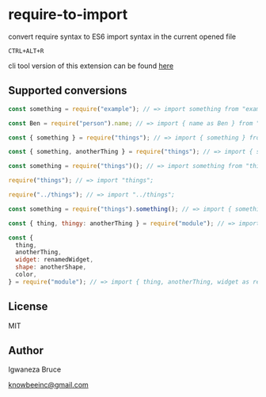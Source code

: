 # require-to-import

convert require syntax to ES6 import syntax in the current opened file

`CTRL+ALT+R`

cli tool version of this extension can be found [here](https://www.npmjs.com/package/rona)

## Supported conversions

```js
const something = require("example"); // => import something from "example";

const Ben = require("person").name; // => import { name as Ben } from "person";

const { something } = require("things"); // => import { something } from "things";

const { something, anotherThing } = require("things"); // => import { something, anotherThing } from "things";

const something = require("things")(); // => import something from "things";

require("things"); // => import "things";

require("../things"); // => import "../things";

const something = require("things").something(); // => import { something } from "things";

const { thing, thingy: anotherThing } = require("module"); // => import { thing, thingy as anotherThing} from "module"

const {
  thing,
  anotherThing,
  widget: renamedWidget,
  shape: anotherShape,
  color,
} = require("module"); // => import { thing, anotherThing, widget as renamedWidget, shape as anotherShape, color } from "module";
```

## License

MIT

## Author

Igwaneza Bruce

<knowbeeinc@gmail.com>
